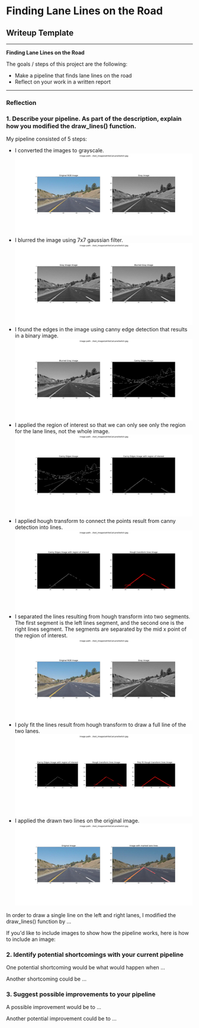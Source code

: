 # **Finding Lane Lines on the Road** 

## Writeup Template
---

**Finding Lane Lines on the Road**

The goals / steps of this project are the following:
* Make a pipeline that finds lane lines on the road
* Reflect on your work in a written report


[//]: # (Image References)

[image_gray]: ./test_images_output/grayout_whiteCarLaneSwitch.jpg "Grayscale"
[image_gaussian]: ./test_images_output/gaussianout_whiteCarLaneSwitch.jpg "Gaussian"
[image_canny]: ./test_images_output/cannyout_whiteCarLaneSwitch.jpg "Canny"
[image_regionofinterest]: ./test_images_output/regionofinterestout_whiteCarLaneSwitch.jpg "Region of interest"
[image_hough]: ./test_images_output/houghout_whiteCarLaneSwitch.jpg "Hough transform"
[image_polyfitline]: ./test_images_output/polyfitout_whiteCarLaneSwitch.jpg "Poly fit line"
[image_processed]: ./test_images_output/whiteCarLaneSwitch.jpg "Processed Image"

---

### Reflection

### 1. Describe your pipeline. As part of the description, explain how you modified the draw_lines() function.

My pipeline consisted of 5 steps:
 - I converted the images to grayscale.
 ![alt text][image_gray]
 - I blurred the image using 7x7 gaussian filter.
 ![alt text][image_gaussian]
 - I found the edges in the image using canny edge detection that results in a binary image.
 ![alt text][image_canny]
 - I applied the region of interest so that we can only see only the region for the lane lines, not the whole image.
 ![alt text][image_regionofinterest]
 - I applied hough transform to connect the points result from canny detection into lines.
 ![alt text][image_hough]
 - I separated the lines resulting from hough transform into two segments. The first segment is the left lines segment, and the second one is the right lines segment. The segments are separated by the mid x point of the region of interest.
 ![alt text][image_gray]
 - I poly fit the lines result from hough transform to draw a full line of the two lanes.
 ![alt text][image_polyfitline]
 - I applied the drawn two lines on the original image.
 ![alt text][image_processed]

In order to draw a single line on the left and right lanes, I modified the draw_lines() function by ...

If you'd like to include images to show how the pipeline works, here is how to include an image: 



### 2. Identify potential shortcomings with your current pipeline


One potential shortcoming would be what would happen when ... 

Another shortcoming could be ...


### 3. Suggest possible improvements to your pipeline

A possible improvement would be to ...

Another potential improvement could be to ...
